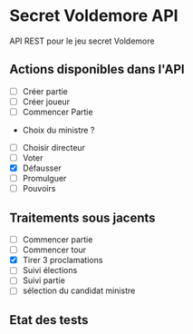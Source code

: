 # Secret Voldemore API

 API REST pour le jeu secret Voldemore
 
 ## Actions disponibles dans l'API

 * [ ] Créer partie
 * [ ] Créer joueur
 * [ ] Commencer Partie
 * Choix du ministre ?
 * [ ] Choisir directeur
 * [ ]  Voter
 * [X] Défausser
 * [ ] Promulguer
 * [ ] Pouvoirs
 
 ## Traitements sous jacents
 
 * [ ] Commencer partie
 * [ ] Commencer tour
 * [X] Tirer 3 proclamations
 * [ ] Suivi élections
 * [ ] Suivi partie
 * [ ] sélection du candidat ministre
 
 ## Etat des tests 
 
 
 
 